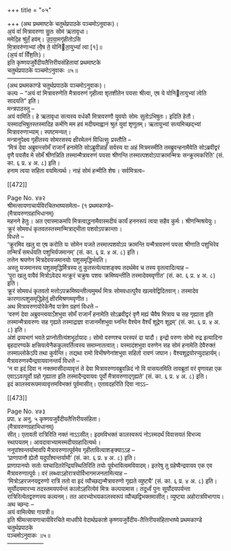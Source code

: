 +++
title = "०५"

+++
(अथ प्रथमाष्टके चतुर्थप्रपाठके पञ्चमोऽनुवाकः)।  
अ॒यं वां॑ मित्रावरुणा सु॒तः सोम॑ ऋतावृधा।  
ममेदि॒ह श्रु॑तँ॒ हव॑म्। उ॒प॒या॒मगृ॑हीतोऽसि  
मि॒त्रावरु॑णाभ्यां त्वै॒ष ते॒ योनि॑ता॒युभ्यां॑ त्वा [१]॥  
(अ॒यं वां॑ विँश॒तिः)।  
इति कृष्णयजुर्वेदीयतैत्तिरीयसंहितायां प्रथमाष्टके  
चतुर्थप्रपाठके पञ्चमोऽनुवाकः ॥५॥  
–––––––––––––––  
(अथ प्रथमकाण्डे चतुर्थप्रपाठके पञ्चमोऽनुवाकः)।  
कल्पः – “अयं वां मित्रावरुणेति मैत्रावरुणं गृहीत्वा शृतशीतेन पयसा श्रीत्वा, एष ये योनितायुभ्यां त्वेति सादयति” इति।  
मन्त्रपाठस्तु –  
अयं वामिति। हे ऋतावृधा सत्यस्य वर्धकौ मित्रावरुणौ युवयोः सोमः सुतोऽभिषुतः। इदिति हेतौ। यस्मादभिषुतस्तस्मादिह कर्मणि मम हवं मदीयमाह्वानं श्रुतं युवां शृणुतम्। ऋतायुभ्यां सत्यमिच्छद्भ्यां मित्रावरुणाभ्याम्। स्पष्टमन्यत्।  
मन्त्रानुपेक्ष्य गृहीतस्य सोमरसस्य क्षीरमेलनं विधित्सुः प्रस्तौति –  
‘मित्रं देवा अब्रुवन्त्सोमँ राजानँ हनामेति सोऽब्रुवीन्नाहँ सर्वस्य वा अहं मित्रमस्मीति तमब्रुवन्हनामैवेति सोऽब्रवीद्वरं वृणै पयसैव मे सोमँ श्रीणन्निति तस्मान्मैत्रावरुणं पयसा श्रीणन्ति तस्मात्पशवोऽपाक्रामन्मित्रः सन्क्रूरमकरिति’ (सं. का. ६ प्र. ४ अ. ८) इति।  
हनाम त्वया सहिता वयमित्यर्थः। नाहं सोमं हन्मीति शेषः। सर्वमित्रत्व–

[[472]]

Page No. ४७२  
श्रीमत्सायणाचार्यविरचितभाष्यसमेता– (१ प्रथमकाण्डे–  
(मैत्रावरुणग्रहाभिधानम्)  
महनने हेतुः। अत एवास्माकमपि मित्रत्वाद्धनामैवास्मदीयं कार्यं हननरूपं त्वया सहैव कुर्मः। श्रीणन्मिश्रयेयुः। क्रूरं सोमवधं कृतवतस्तस्मान्मित्राद्भीता पशवोऽपक्रान्ताः।  
विधत्ते –  
‘क्रूरमिव खलु वा एष करोति यः सोमेन यजते तस्मात्पशवोऽप क्रामन्ति यन्मैत्रावरुणं पयसा श्रीणाति पशुभिरेव तन्मित्रँ समर्धयति पशुभिर्यजमानम्’ (सं. का. ६ प्र. ४ अ. ८) इति।  
तत्तेन श्रयणेन मित्रदेवयजमानयोः पशुसमृद्धिर्भवति।  
अस्तु यजमानस्य पशुसमृद्धिर्मित्रस्य तु कुतस्त्येत्याशङ्क्य तदर्थमेव च तस्य वृतत्वादित्याह –  
‘पुरा खलु वावैवं मित्रोऽवेदप मत्क्रूरं चक्रुषः पशवः क्रमिष्यन्तीति तस्मादेवमवृणीत’ (सं. का. ६ प्र. ४ अ. ८) इति।  
क्रूरं सोमवधं कृतवतो मत्तोऽपक्रमिष्यन्तीत्यमुमर्थं मित्रः सोमवधात्पुरैव खल्ववेद्विदितवान्। तस्मादेव कारणात्पशुसमृद्धिहेतुं क्षीरमिश्रणमवृणीत।  
अथ मित्रावरुणयोरेकेनैव पात्रेण ग्रहणं विधत्ते –  
‘वरुणं देवा अब्रुवन्त्वयाऽँशभुवा सोमँ राजानँ हनामेति सोऽब्रवीद्वरं वृणै मह्यं चैवैष मित्राय च सह गृह्याता इति तस्मान्मैत्रावरुणः सह गृह्यते तस्माद्राज्ञा राजानमँशभुवा घ्नन्ति वैश्येन वैश्यँ शूद्रेण शूद्रम्’ (सं. का. ६ प्र. ४ अ. ८) इति।  
अंशं द्रव्यभागं भवते प्राप्नोतीत्यंशभूर्दायादः। सोमो वरुणश्च परस्परं दा यादौ। इन्द्रो वरुणः सोमो रुद्र इत्यादिना बृहदारण्यके क्षत्त्रियत्वेनैककुलवर्तित्वस्य समाम्नातत्वात्। यस्मादंशभुवा वरुणेन सह सोमं हनामेति देवैरुक्तं तस्माल्लोकेऽपि तथा कुर्वन्ति। तद्यथा रामो विभीषणेनांशभुवा सहितो रावणं जघान। वैश्यशूद्रयोरप्युदाहार्यम्।  
मैत्रावरुणस्यैन्द्रवायवानन्तर्यं विधत्ते –  
‘न वा इदं दिवा न नक्तमासीदव्यावृत्तं ते देवा मित्रावरुणावब्रुवन्निदं नो वि वासयतमिति तावब्रूतां वरं वृणावहा एक एवाऽऽवत्पूर्वो ग्रहो गृह्याता इति तस्मादैन्द्रवायवः पूर्वो मैत्रावरुणाद्गृह्यते’ (सं. का. ६ प्र. ४ अ. ८) इति।  
इदं कालस्वरूपमव्यावृत्तमविभक्तं पूर्वमासीत्। एतावदहरिति दिवा नाऽऽ–

[[473]]

Page No. ४७३  
प्रपा. ४ अनु. ५ कृष्णयजुर्वेदीयतैत्तिरीयसंहिता।  
(मैत्रावरुणग्रहाभिधानम्)  
सीत्। एतावती रात्रिरिति नक्तं नाऽऽसीत्। इदमविभक्तं कालस्वरूपं नोऽस्मदर्थं विवासयतं विभज्य स्थापयतम्। आवदावाभ्यामस्मदीयग्रहादित्यर्थः।  
ननूपांश्वन्तर्यामावपि मैत्रावरुणात्पूर्वमेव गृहीतावित्याशङ्क्याऽऽह –  
‘प्राणापानौ ह्येतौ यदुपाँश्वन्तर्यामौ’ (सं. का. ६ प्र. ४ अ. ८) इति।  
प्राणापानयोः सतोः पश्चादितरेन्द्रियस्थितिरिति तयोः पूर्वभावित्वमविवादम्। इतरेषु तु ग्रहेष्वैन्द्रवायव एक एव मैत्रावरुणात्पूर्वः। वरं लब्ध्वाऽहोरात्रयोर्विभागमजनतामित्याह –  
‘मित्रोऽहरजनयद्वरुणो रात्रिं ततो वा इदं व्यौच्छद्यन्मैत्रावरुणो गृह्यते व्युष्ट्यै’ (सं. का. ६ प्र. ४ अ. ८) इति।  
सूर्योदयमारभ्य तदस्तमयपर्यन्तं कालोऽहरित्येवं मित्रः कल्पयामास। तदूर्ध्वं पुनः सूर्योदयपर्यन्ता रात्रिरित्येतद्वरुणस्य कल्पनम्। तत आरभ्योभयकालस्वरूपं व्यौच्छद्विभक्तमासीत्। व्युष्ट्या अहोरात्रविभागाय।  
अथ च्छन्दः –  
अयं वामित्येषा गायत्री॥  
इति श्रीमत्सायणाचार्यविरचिते माधवीये वेदार्थप्रकाशे कृष्णयजुर्वेदीय-तैत्तिरीयसंहिताभाष्ये प्रथमकाण्डे चतुर्थप्रपाठके  
पञ्चमोऽनुवाकः ॥५॥  
––––––––––––

